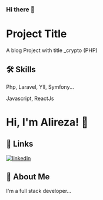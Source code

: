 ### Hi there 👋

# Project Title

A blog Project with title _crypto (PHP)


## 🛠 Skills
Php, Laravel, YII, Symfony...

Javascript, ReactJs


# Hi, I'm Alireza! 👋


## 🔗 Links
[![linkedin](https://img.shields.io/badge/linkedin-0A66C2?style=for-the-badge&logo=linkedin&logoColor=white)](https://www.linkedin.com/)

## 🚀 About Me
I'm a full stack developer...
